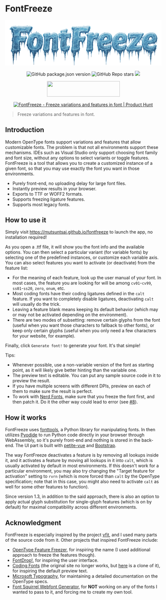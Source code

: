# FontFreeze

<p align="center">
<a href="http://mutsuntsai.github.io/fontfreeze"><img width="800" src="https://github.com/MuTsunTsai/fontfreeze/raw/main/docs/logo.png"></a>
</p>

<p align="center">
<img alt="GitHub package.json version" src="https://img.shields.io/github/package-json/v/mutsuntsai/fontfreeze?color=green">
<img alt="GitHub Repo stars"
src="https://img.shields.io/github/stars/mutsuntsai/fontfreeze?logo=GitHub&color=yellow">
<a href="https://github.com/mutsuntsai"><img
src="https://img.shields.io/badge/%C2%A92022--2025-Mu--Tsun%20Tsai-blue"></a>
</p>

<p align="center">
<a href="https://www.buymeacoffee.com/mutsuntsai" target="_blank"><img width="235" height="50" src="https://img.buymeacoffee.com/button-api/?text=Buy me a coffee&emoji=☕&slug=mutsuntsai&button_colour=6f431f&font_colour=ffffff&font_family=Lato&outline_colour=ffffff&coffee_colour=FFDD00" /></a>
</p>

<p align="center">
<a href="https://www.producthunt.com/posts/fontfreeze?utm_source=badge-featured&utm_medium=badge&utm_souce=badge-fontfreeze" target="_blank"><img src="https://api.producthunt.com/widgets/embed-image/v1/featured.svg?post_id=356516&theme=neutral" alt="FontFreeze - Freeze&#0032;variations&#0032;and&#0032;features&#0032;in&#0032;font | Product Hunt" style="width: 250px; height: 54px;" width="250" height="54" /></a>
</p>

> Freeze variations and features in font.

## Introduction

Modern OpenType fonts support variations and features that allow customizable fonts.
The problem is that not all environments support these mechanisms.
IDEs such as Visual Studio only support choosing font family and font size,
without any options to select variants or toggle features.
FontFreeze is a tool that allows you to create a customized instance of a given font,
so that you may use exactly the font you want in those environments.

- Purely front-end, no uploading delay for large font files.
- Instantly preview results in your browser.
- Exports to TTF or WOFF2 formats.
- Supports freezing ligature features.
- Supports most legacy fonts.

## How to use it

Simply visit https://mutsuntsai.github.io/fontfreeze to launch the app, no installation required!

As you open a .ttf file, it will show you the font info and the available options.
You can then select a particular variant (for variable fonts) by selecting one of the predefined instances,
or customize each variable axis.
You can also select features you want to activate (or deactivate) from the feature list:

- For the meaning of each feature, look up the user manual of your font.
  In most cases, the feature you are looking for will be among `cv01`-`cv99`, `ss01`-`ss20`, `zero`, `onum`, etc.
- Most coding fonts have their coding ligatures defined in the `calt` feature.
  If you want to completely disable ligatures,
  deactivating `calt` will usually do the trick.
- Leaving a feature blank means keeping its default behavior
  (which may or may not be activated depending on the environment).
- There are two modes of subsetting: remove certain glyphs from the font
  (useful when you want those characters to fallback to other fonts),
  or keep only certain glyphs (useful when you only need a few characters for your website, for example).

Finally, click `Generate font!` to generate your font.
It's that simple!

Tips:

- Whenever possible, use a non-variable version of the font as starting point,
  as it will likely give better hinting than the variable one.
- The preview text is editable.
  You can put any sample source code in it to preview the result.
- If you have multiple screens with different DPIs,
  preview on each of them to make sure the result is perfect.
- To work with [Nerd Fonts](https://github.com/ryanoasis/nerd-fonts),
  make sure that you freeze the font first, and then patch it.
  Do it the other way could lead to error (see [#8](https://github.com/MuTsunTsai/fontfreeze/issues/8#event-9248246359)).

## How it works

FontFreeze uses [fonttools](https://github.com/fonttools/fonttools),
a Python library for manipulating fonts.
In then utilizes [Pyodide](https://pyodide.org/)
to run Python code directly in your browser through WebAssembly,
so it's purely front-end and nothing is stored in the back-end.
The UI part is built with [petite-vue](https://github.com/vuejs/petite-vue) and [Bootstrap](https://getbootstrap.com/).

The way FontFreeze deactivates a feature is by removing all lookups inside it,
and it activates a feature by moving all lookups in it into `calt`,
which is usually activated by default in most environments.
If this doesn't work for a particular environment,
you may also try changing the "Target feature for activation" setting to `rvrn`
(which is more forced than `calt` by the OpenType specification;
note that in this case,
you might also need to activate `calt` as well for some other features to function).

Since version 1.3, in addition to the said approach,
there is also an option to apply actual glyph substitution for single-glyph features
(which is on by default) for maximal compatibility across different environments.

## Acknowledgment

FontFreeze is especially inspired by the project
[vfit](https://github.com/jonpalmisc/vfit),
and I used many parts of the source code from it.
Other projects that inspired FontFreeze include:

- [OpenType Feature Freezer](https://github.com/twardoch/fonttools-opentype-feature-freezer),
  for inspiring the name (I used additional approach to freeze the features though).
- [FontDrop!](https://fontdrop.info/), for inspiring the user interface.
- [Coding Fonts](https://github.com/CSS-Tricks/coding-fonts)
  (the original site no longer works,
  but [here](https://coding-fonts.netlify.app/) is a clone of it),
  for inspiring the default preview text.
- [Microsoft Typography](https://docs.microsoft.com/en-us/typography),
  for maintaining a detailed documentation on the OpenType specs.
- [Font Squirrel Webfont Generator](https://www.fontsquirrel.com/tools/webfont-generator),
  for **NOT** working on any of the fonts I wanted to pass to it,
  and forcing me to create my own tool.
